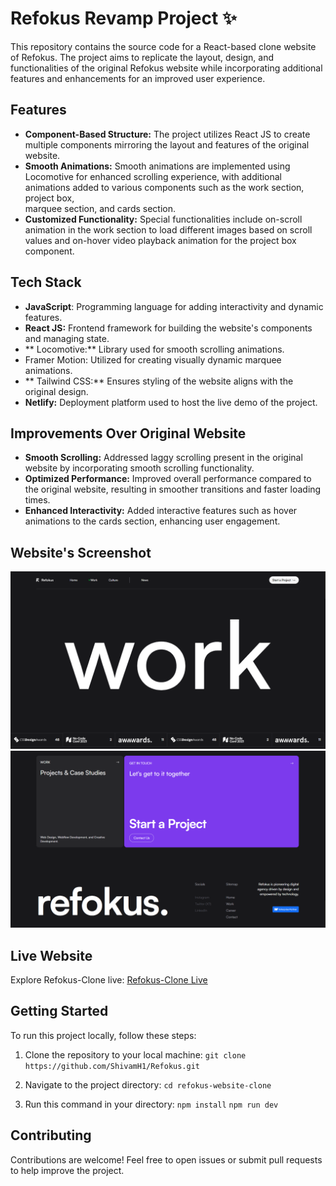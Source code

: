 # Refokus Revamp Project ✨

This repository contains the source code for a React-based clone website of Refokus. The project aims to replicate the layout, design, and functionalities of the original Refokus website while incorporating additional features and enhancements for an improved user experience.

## Features

-   **Component-Based Structure:** The project utilizes React JS to create multiple components mirroring the layout and features of the original website.
-   **Smooth Animations:** Smooth animations are implemented using Locomotive for enhanced scrolling experience, with additional animations added to various components such as the work section, project box,   
                           marquee section, and cards section.
-   **Customized Functionality:** Special functionalities include on-scroll animation in the work section to load different images based on scroll values and on-hover video playback animation for the project box 
                                  component.

## Tech Stack

-   **JavaScript**: Programming language for adding interactivity and dynamic features.
-   **React JS:** Frontend framework for building the website's components and managing state.
-   ** Locomotive:** Library used for smooth scrolling animations.
-   Framer Motion: Utilized for creating visually dynamic marquee animations.
-   ** Tailwind CSS:** Ensures styling of the website aligns with the original design.
-   **Netlify:** Deployment platform used to host the live demo of the project.

## Improvements Over Original Website

-   **Smooth Scrolling:** Addressed laggy scrolling present in the original website by incorporating smooth scrolling functionality.
-   **Optimized Performance:** Improved overall performance compared to the original website, resulting in smoother transitions and faster loading times.
-   **Enhanced Interactivity:** Added interactive features such as hover animations to the cards section, enhancing user engagement.

## Website's Screenshot

![alt text](public/Screenshot%20(133).png)
![alt text](public/Screenshot%20(140).png)

## Live Website

Explore Refokus-Clone live: [Refokus-Clone Live](https://refokusrevamp.vercel.app/)

## Getting Started

To run this project locally, follow these steps:

1. Clone the repository to your local machine:
`git clone https://github.com/ShivamH1/Refokus.git`


2. Navigate to the project directory:
`cd refokus-website-clone`

3. Run this command in your directory:
` npm install `
`npm run dev `

## Contributing

Contributions are welcome! Feel free to open issues or submit pull requests to help improve the project.
